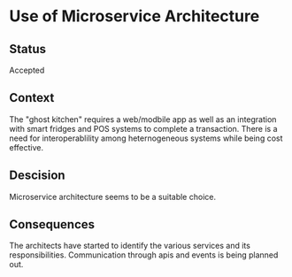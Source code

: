 # Use of Microservice Architecture

## Status
Accepted

## Context 

The "ghost kitchen" requires a web/modbile app as well as an integration with smart fridges and POS systems to complete a transaction.
There is a need for interoperablility among heternogeneous systems while being cost effective.

## Descision

Microservice architecture seems to be a suitable choice.

## Consequences

The architects have started to identify the various services and its responsibilities. 
Communication through apis and events is being planned out.


